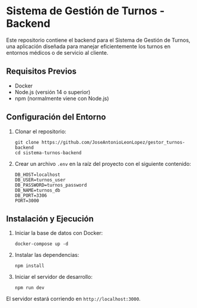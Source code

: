 # Sistema de Gestión de Turnos - Backend

Este repositorio contiene el backend para el Sistema de Gestión de Turnos, una aplicación diseñada para manejar eficientemente los turnos en entornos médicos o de servicio al cliente.

## Requisitos Previos

- Docker
- Node.js (versión 14 o superior)
- npm (normalmente viene con Node.js)

## Configuración del Entorno

1. Clonar el repositorio:
   ```
   git clone https://github.com/JoseAntonioLeonLopez/gestor_turnos-backend
   cd sistema-turnos-backend
   ```

2. Crear un archivo `.env` en la raíz del proyecto con el siguiente contenido:
   ```
   DB_HOST=localhost
   DB_USER=turnos_user
   DB_PASSWORD=turnos_password
   DB_NAME=turnos_db
   DB_PORT=3306
   PORT=3000
   ```

## Instalación y Ejecución

1. Iniciar la base de datos con Docker:
   ```
   docker-compose up -d
   ```

2. Instalar las dependencias:
   ```
   npm install
   ```

3. Iniciar el servidor de desarrollo:
   ```
   npm run dev
   ```

El servidor estará corriendo en `http://localhost:3000`.
